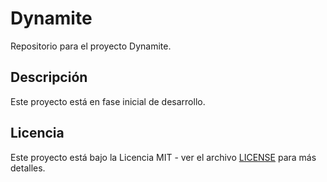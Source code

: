 # Dynamite

Repositorio para el proyecto Dynamite.

## Descripción

Este proyecto está en fase inicial de desarrollo.

## Licencia

Este proyecto está bajo la Licencia MIT - ver el archivo [LICENSE](LICENSE) para más detalles.